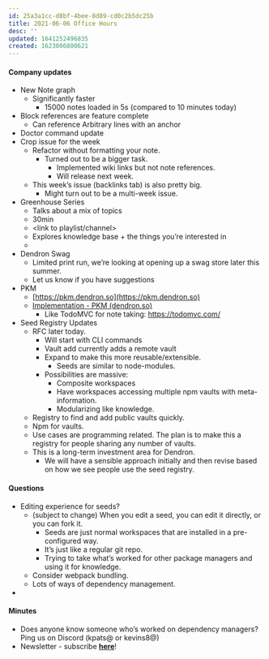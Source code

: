 ```yaml
---
id: 25a3a1cc-d8bf-4bee-8d89-cd0c2b5dc25b
title: 2021-06-06 Office Hours
desc: ''
updated: 1641252496835
created: 1623006800621
---
```


#### Company updates

-   New Note graph
    -   Significantly faster
        -   15000 notes loaded in 5s (compared to 10 minutes today)
-   Block references are feature complete
    -   Can reference Arbitrary lines with an anchor
-   Doctor command update
-   Crop issue for the week
    -   Refactor without formatting your note.
        -   Turned out to be a bigger task.
            -   Implemented wiki links but not note references.
            -   Will release next week.
    -   This week’s issue (backlinks tab) is also pretty big.
        -   Might turn out to be a multi-week issue.
-   Greenhouse Series
    -   Talks about a mix of topics
    -   30min
    -   &lt;link to playlist/channel>
    -   Explores knowledge base + the things you’re interested in
    -
-   Dendron Swag
    -   Limited print run, we’re looking at opening up a swag store later this summer.
    -   Let us know if you have suggestions
-   PKM
    -   [https://pkm.dendron.so](https://pkm.dendron.so)
    -   [Implementation - PKM (dendron.so)](https://pkm.dendron.so/notes/7c64cee9-69a8-48c3-9c0b-5dd031243204/)
        -   Like TodoMVC for note taking: https://todomvc.com/
-   Seed Registry Updates
    -   RFC later today.
        -   Will start with CLI commands
        -   Vault add currently adds a remote vault
        -   Expand to make this more reusable/extensible.
            -   Seeds are similar to node-modules.
        -   Possibilities are massive:
            -   Composite workspaces
            -   Have workspaces accessing multiple npm vaults with meta-information.
            -   Modularizing like knowledge.
    -   Registry to find and add public vaults quickly.
    -   Npm for vaults.
    -   Use cases are programming related. The plan is to make this a registry for people sharing any number of vaults.
    -   This is a long-term investment area for Dendron.
        -   We will have a sensible approach initially and then revise based on how we see people use the seed registry.

#### Questions

-   Editing experience for seeds?
    -   (subject to change) When you edit a seed, you can edit it directly, or you can fork it.
        -   Seeds are just normal workspaces that are installed in a pre-configured way.
        -   It’s just like a regular git repo.
        -   Trying to take what’s worked for other package managers and using it for knowledge.
    -   Consider webpack bundling.
    -   Lots of ways of dependency management.
-

#### Minutes

-   Does anyone know someone who’s worked on dependency managers? Ping us on Discord (kpats@ or kevins8@)
-   Newsletter - subscribe **[here](https://link.dendron.so/newsletter)**!
